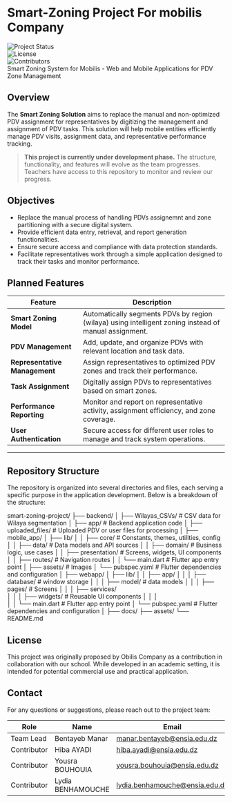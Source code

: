 # Smart-Zoning Project For mobilis Company 


![Project Status](https://img.shields.io/badge/Status-In%20Development-yellow)  
![License](https://img.shields.io/badge/License-Educational-blue)  
![Contributors](https://img.shields.io/badge/Contributors-4-brightgreen)  
Smart Zoning System for Mobilis - Web and Mobile Applications for PDV Zone Management

## Overview  
The **Smart Zoning Solution** aims to replace the manual and non-optimized PDV assignment for representatives by digitizing the management and assignment of PDV tasks. This solution will help mobile entities efficiently manage PDV visits, assignment data, and representative performance tracking.

> **This project is currently under development phase.** The structure, functionality, and features will evolve as the team progresses. Teachers have access to this repository to monitor and review our progress.

## Objectives  
- Replace the manual process of handling PDVs assignemnt and zone partitioning with a secure digital system.  
- Provide efficient data entry, retrieval, and report generation functionalities.  
- Ensure secure access and compliance with data protection standards.
- Facilitate representatives work through a simple application designed to track their tasks and monitor performance.


## Planned Features  

| **Feature**                   | **Description**                                                                                       |
| ----------------------------- | ----------------------------------------------------------------------------------------------------- |
| **Smart Zoning Model**        | Automatically segments PDVs by region (wilaya) using intelligent zoning instead of manual assignment. |
| **PDV Management**            | Add, update, and organize PDVs with relevant location and task data.                                  |
| **Representative Management** | Assign representatives to optimized PDV zones and track their performance.                            |
| **Task Assignment**           | Digitally assign PDVs to representatives based on smart zones.                                        |
| **Performance Reporting**     | Monitor and report on representative activity, assignment efficiency, and zone coverage.              |
| **User Authentication**       | Secure access for different user roles to manage and track system operations.                         |


---

## Repository Structure

The repository is organized into several directories and files, each serving a specific purpose in the application development. Below is a breakdown of the structure:

smart-zoning-project/
├── backend/
│   ├── Wilayas_CSVs/             # CSV data for Wilaya segmentation
│   ├── app/                      # Backend application code
│   ├── uploaded_files/          # Uploaded PDV or user files for processing
│
├── mobile_app/
│   ├── lib/
│   │   ├── core/                 # Constants, themes, utilities, config
│   │   ├── data/                 # Data models and API sources
│   │   ├── domain/               # Business logic, use cases
│   │   ├── presentation/         # Screens, widgets, UI components
│   │   ├── routes/               # Navigation routes
│   │   └── main.dart             # Flutter app entry point
│   ├── assets/                  # Images
│   └── pubspec.yaml             # Flutter dependencies and configuration
│
├── webapp/
│   ├── lib/
│   │   ├── app/
│   │   │   ├── database/        # window storage 
│   │   │   ├── model/           # data models 
│   │   │   ├── pages/           # Screens 
│   │   │   ├── services/        
│   │   │   ├── widgets/         # Reusable UI components
│   │   │        
│   │   └── main.dart            # Flutter app entry point
│   └── pubspec.yaml             # Flutter dependencies and configuration
│
├── docs/
├── assets/
└── README.md




## License  
This project was originally proposed by Obilis Company as a contribution in collaboration with our school. While developed in an academic setting, it is intended for potential commercial use and practical application.



## Contact  

For any questions or suggestions, please reach out to the project team:  

| **Role**       | **Name**       | **Email**               |  
|----------------|---------------|-------------------------|  
| Team Lead      |Bentayeb Manar    | manar.bentayeb@ensia.edu.dz  |  
| Contributor    | Hiba AYADI | hiba.ayadi@ensia.edu.dz|  
| Contributor    | Yousra BOUHOUIA | yousra.bouhouia@ensia.edu.dz|  
| Contributor    | Lydia BENHAMOUCHE | lydia.benhamouche@ensia.edu.dz| 
